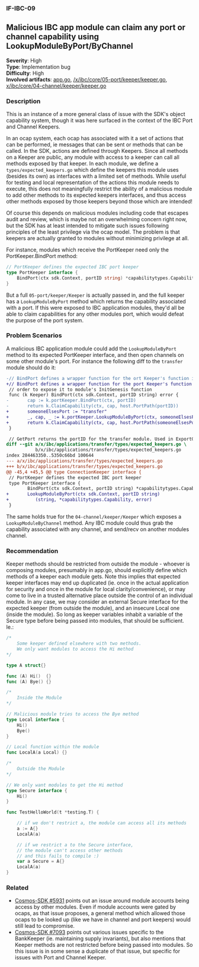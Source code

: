 
### IF-IBC-09
## Malicious IBC app module can claim any port or channel capability using LookupModuleByPort/ByChannel

**Severity**: High    
**Type**: Implementation bug    
**Difficulty**: High    
**Involved artifacts**: 
[app.go](https://github.com/cosmos/cosmos-sdk/blob/82f15f3/simapp/app.go#L299), 
[/x/ibc/core/05-port/keeper/keeper.go](https://github.com/cosmos/cosmos-sdk/blob/82f15f3/x/ibc/core/05-port/keeper/keeper.go#L73), 
[x/ibc/core/04-channel/keeper/keeper.go](https://github.com/cosmos/cosmos-sdk/blob/82f15f3/x/ibc/core/04-channel/keeper/keeper.go#L406)

### Description

This is an instance of a more general class of issue with the SDK's object capability system, though it was here 
surfaced in the context of the IBC Port and Channel Keepers.

 In an ocap system, each ocap has associated with it a set of actions that can be performed, ie messages that can be 
 sent or methods that can be called. In the SDK, actions are defined through Keepers. Since all methods on a Keeper 
 are public, any module with access to a keeper can call all methods exposed by that keeper. In each module, we define 
 a `types/expected_keepers.go` which define the keepers this module uses (besides its own) as interfaces with a limited 
 set of methods. While useful for testing and local representation of the actions this module needs to execute, this 
 does not meaningfully restrict the ability of a malicious module to add other methods to its expected keepers 
 interfaces, and thus access other methods exposed by those keepers beyond those which are intended!

Of course this depends on malicious modules including code that escapes audit and review, which is maybe not an 
overwhelming concern right now, but the SDK has at least intended to mitigate such issues following principles of 
the least privilege via the ocap model. The problem is that keepers are actually granted to modules without 
minimizing privilege at all.

For instance, modules which receive the PortKeeper need only the PortKeeper.BindPort method:

```go
// PortKeeper defines the expected IBC port keeper
type PortKeeper interface {
	BindPort(ctx sdk.Context, portID string) *capabilitytypes.Capability
}
```

But a full `05-port/keeper/Keeper` is actually passed in, and the full keeper has a `LookupModuleByPort` method 
which returns the capability associated with a port. If this were exposed to IBC application modules, they'd 
all be able to claim capabilities for any other modules port, which would defeat the purpose of the port system.


### Problem Scenarios

A malicious IBC application module could add the `LookupModuleByPort` method to its expected PortKeeper interface, and 
then open channels on some other module's port. For instance the following diff to the `transfer` module should do it:

```diff
-// BindPort defines a wrapper function for the ort Keeper's function in
+// BindPort defines a wrapper function for the port Keeper's function in
 // order to expose it to module's InitGenesis function
 func (k Keeper) BindPort(ctx sdk.Context, portID string) error {
-       cap := k.portKeeper.BindPort(ctx, portID)
-       return k.ClaimCapability(ctx, cap, host.PortPath(portID))
+       someoneElsesPort := "transfer"
+       _, cap, _ := k.portKeeper.LookupModuleByPort(ctx, someoneElsesPort)
+       return k.ClaimCapability(ctx, cap, host.PortPath(someoneElsesPort))
 }

 // GetPort returns the portID for the transfer module. Used in ExportGenesis
diff --git a/x/ibc/applications/transfer/types/expected_keepers.go \
           b/x/ibc/applications/transfer/types/expected_keepers.go
index 284463350..5350c66bd 100644
--- a/x/ibc/applications/transfer/types/expected_keepers.go
+++ b/x/ibc/applications/transfer/types/expected_keepers.go
@@ -45,4 +45,5 @@ type ConnectionKeeper interface {
 // PortKeeper defines the expected IBC port keeper
 type PortKeeper interface {
        BindPort(ctx sdk.Context, portID string) *capabilitytypes.Capability
+       LookupModuleByPort(ctx sdk.Context, portID string) 
+          (string, *capabilitytypes.Capability, error)
 }
```

The same holds true for the `04-channel/keeper/Keeper` which exposes a `LookupModuleByChannel` method. Any IBC module 
could thus grab the capability associated with any channel, and send/recv on another modules channel.


### Recommendation

Keeper methods should be restricted from outside the module - whoever is composing modules, presumably in app.go, 
should explicitly define which methods of a keeper each module gets. Note this implies that expected keeper interfaces 
may end up duplicated (ie. once in the actual application for security and once in the module for local clarity/convenience), 
or may come to live in a trusted alternative place outside the control of an individual module. In any case, we may 
consider an external Secure interface for the expected keeper (from outside the module), and an 
insecure Local one (inside the module). So long as keeper variables inhabit a variable of the Secure type before being 
passed into modules, that should be sufficient. Ie.:

```go
/*
	Some keeper defined elsewhere with two methods. 
	We only want modules to access the Hi method
*/

type A struct{}

func (A) Hi()  {}
func (A) Bye() {}

/*
	Inside the Module
*/

// Malicious module tries to access the Bye method
type Local interface {
	Hi()
	Bye()
}

// Local function within the module
func LocalA(a Local) {}

/*
	Outside the Module
*/

// We only want modules to get the Hi method
type Secure interface {
	Hi()
}

func TestHelloWorld(t *testing.T) {

	// if we don't restrict a, the module can access all its methods
	a := A{}
	LocalA(a)

	// if we restrict a to the Secure interface, 
	// the module can't access other methods
	// and this fails to compile :)
	var a Secure = A{}
	LocalA(a)
}

```

### Related 

- [Cosmos-SDK #5931](https://github.com/cosmos/cosmos-sdk/issues/5931) points out an issue around module accounts being access by other modules. Even if module accounts were gated by ocaps, as that issue proposes, a general method which allowed those ocaps to be looked up (like we have in channel and port keepers) would still lead to compromise.
- [Cosmos-SDK #7093](https://github.com/cosmos/cosmos-sdk/issues/7093) points out various issues specific to the BankKeeper (ie. maintaining supply invariants), but also mentions that Keeper methods are not restricted before being passed into modules. So this issue is in some sense a duplicate of that issue, but specific for issues with Port and Channel Keeper.
